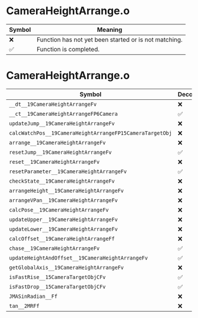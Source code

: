 # CameraHeightArrange.o
| Symbol | Meaning 
| ------------- | ------------- 
| :x: | Function has not yet been started or is not matching. 
| :white_check_mark: | Function is completed. 


# CameraHeightArrange.o
| Symbol | Decompiled? |
| ------------- | ------------- |
| `__dt__19CameraHeightArrangeFv` | :x: |
| `__ct__19CameraHeightArrangeFP6Camera` | :white_check_mark: |
| `updateJump__19CameraHeightArrangeFv` | :x: |
| `calcWatchPos__19CameraHeightArrangeFP15CameraTargetObj` | :x: |
| `arrange__19CameraHeightArrangeFv` | :x: |
| `resetJump__19CameraHeightArrangeFv` | :white_check_mark: |
| `reset__19CameraHeightArrangeFv` | :x: |
| `resetParameter__19CameraHeightArrangeFv` | :white_check_mark: |
| `checkState__19CameraHeightArrangeFv` | :x: |
| `arrangeHeight__19CameraHeightArrangeFv` | :x: |
| `arrangeVPan__19CameraHeightArrangeFv` | :x: |
| `calcPose__19CameraHeightArrangeFv` | :x: |
| `updateUpper__19CameraHeightArrangeFv` | :x: |
| `updateLower__19CameraHeightArrangeFv` | :x: |
| `calcOffset__19CameraHeightArrangeFf` | :x: |
| `chase__19CameraHeightArrangeFv` | :white_check_mark: |
| `updateHeightAndOffset__19CameraHeightArrangeFv` | :white_check_mark: |
| `getGlobalAxis__19CameraHeightArrangeFv` | :x: |
| `isFastRise__15CameraTargetObjCFv` | :white_check_mark: |
| `isFastDrop__15CameraTargetObjCFv` | :white_check_mark: |
| `JMASinRadian__Ff` | :x: |
| `tan__2MRFf` | :x: |

